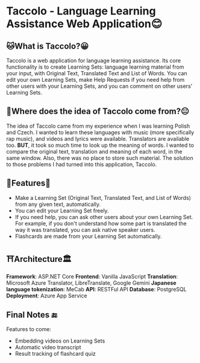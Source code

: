 # Taccolo - Language Learning Assistance Web Application😊
## 🐱What is Taccolo?😀
Taccolo is a web application for language learning assistance. Its core functionality is to create Learning Sets: language learning material from your input, with Original Text, Translated Text and List of Words. 
You can edit your own Learning Sets, make Help Requests if you need help from other users with your Learning Sets, and you can comment on other users' Learning Sets.

## 🤔Where does the idea of Taccolo come from?😐
The idea of Taccolo came from my experience when I was learning Polish and Czech. I wanted to learn these languages with music (more specifically rap music), and videos and lyrics were available. Translators are available too. **BUT**, it took so much time to look up the meaning of words. I wanted to compare the original text, translation and meaning of each word, in the same window. Also, there was no place to store such material. The solution to those problems I had turned into this application, Taccolo. 

## 🧀Features🧀
- Make a Learning Set (Original Text, Translated Text, and List of Words) from any given text, automatically.
- You can edit your Learning Set freely.
- If you need help, you can ask other users about your own Learning Set. For example, if you don't understand how some part is translated the way it was translated, you can ask native speaker users.
- Flashcards are made from your Learning Set automatically.
    
## ⛩️Architecture🏛️
**Framework**: ASP.NET Core
**Frontend**: Vanilla JavaScript
**Translation**: Microsoft Azure Translator, LibreTranslate, Google Gemini
**Japanese language tokenization**: MeCab
**API**: RESTFul API
**Database**: PostgreSQL
**Deployment**: Azure App Service

## Final Notes 🔚
Features to come:
- Embedding videos on Learning Sets
- Automatic video transcript
- Result tracking of flashcard quiz
